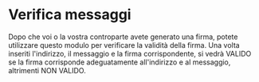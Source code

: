 # Verifica messaggi

Dopo che voi o la vostra controparte avete generato una firma, potete
utilizzare questo modulo per verificare la validità della firma. Una volta
inseriti l'indirizzo, il messaggio e la firma corrispondente, si vedrà VALIDO
se la firma corrisponde adeguatamente all'indirizzo e al messaggio, altrimenti
NON VALIDO.
